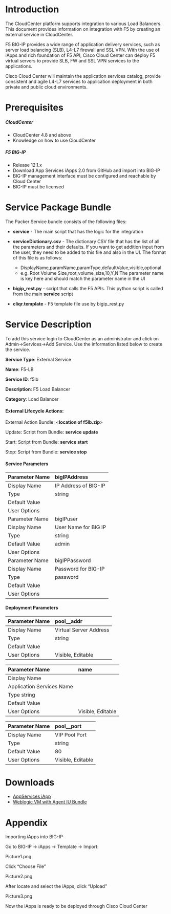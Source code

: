 # Introduction


The CloudCenter platform supports integration to various Load Balancers. This document provides information on integration with F5 by creating an external service in CloudCenter.



F5 BIG-IP provides a wide range of application delivery services, such as server load balancing (SLB), L4-L7 firewall and SSL VPN. With the use of iApps and rich foundation of F5 API, Cisco Cloud Center can deploy F5 virtual servers to provide SLB, FW and SSL VPN services to the applications.

Cisco Cloud Center will maintain the application services catalog, provide consistent and agile L4-L7 services to application deployment in both private and public cloud environments.

# Prerequisites


#####  CloudCenter
- CloudCenter 4.8 and above
- Knowledge on how to use CloudCenter
##### F5 BIG-IP
- Release 12.1.x
- Download App Services iApps 2.0 from GitHub and import into BIG-IP
- BIG-IP management interface must be configured and reachable by Cloud Center
- BIG-IP must be licensed


# Service Package Bundle


The Packer Service bundle consists of the following files:


- **service** - The main script that has the logic for the integration
- **serviceDictionary.csv**  - The dictionary CSV file that has the list of all the parameters and their defaults. If you want to get addition input from the user, they need to be added to this file and also in the UI. The format of this file is as follows:
  -  DisplayName,paramName,paramType,defaultValue,visible,optional
  - e.g. Root Volume Size,root_volume_size,10,Y,N
      The parameter name is key here and should match the parameter name in the UI

- **bigip_rest.py** - script that calls the F5 APIs. This python script is called from the main **service** script
- **cliqr.template** - F5 template file use by bigip_rest.py


# Service Description

To add this service login to CloudCenter as an administrator and click on Admin->Services->Add Service. Use the information listed below to create the service.

**Service Type**: External Service

**Name**: F5-LB

**Service ID**: f5lb

**Description**: F5 Load Balancer

**Category**: Load Balancer

#### External Lifecycle Actions:



External Action Bundle: <**location of f5lb.zip**>

Update:
     Script from Bundle: **service update**

Start:
     Script from Bundle: **service start**

Stop:
     Script from Bundle: **service stop**



#### Service Parameters

|Parameter Name|	bigIPAddress|
|:--------------|:------------|
| Display Name |IP Address of BIG-IP |
|Type	| string                               |
|Default Value | 	|
|User Options | 	 |
|Parameter Name	| bigIPuser |
|Display Name|  	User Name for BIG IP      |
|Type	| string |
|Default Value	| admin |
|User Options	 |  |
|Parameter Name	| bigIPPassword |
|Display Name	  | Password for BIG-IP|
|Type	         | password |
|Default Value |          | 	
|User Options	 |          |

#### Deployment Parameters

|Parameter Name|	pool__addr  |
|:-------------|:-------------|
|Display Name  | Virtual Server Address |
|Type	|string|
|Default Value	| |
|User Options	|Visible, Editable|



|Parameter Name |	name           |
|:--------------|:--------------|
|Display Name   |                |               
|Application Services Name |     |                  
|Type	string               |     |
|Default Value             |     |	
|User Options |	Visible, Editable|


|Parameter Name |	pool__port      |
|:--------------|:----------------|
|Display Name	 | VIP Pool Port    |
|Type          |	string          |
|Default Value |	80              |
|User Options	| Visible, Editable |


# Downloads

- [AppServices iApp](https://www.google.com)
- [Weblogic VM with Agent IU Bundle](https://www.google.com)


# Appendix

Importing iApps into BIG-IP


Go to BIG-IP -> iApps -> Template -> Import:

Picture1.png

Click “Choose File”

Picture2.png

After locate and select the iApps, click “Upload”

Picture3.png

Now the iApps is ready to be deployed through Cisco Cloud Center
